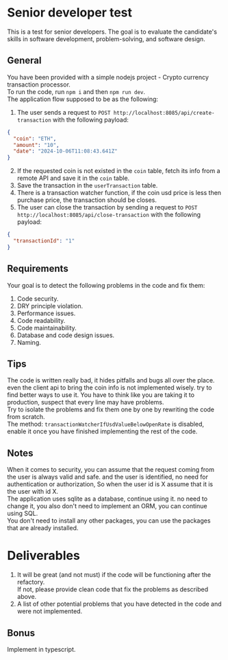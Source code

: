 Senior developer test
======================
This is a test for senior developers. The goal is to evaluate the candidate's skills in software development, problem-solving, and software design.

## General
You have been provided with a simple nodejs project - Crypto currency transaction processor.  
To run the code, run `npm i` and then `npm run dev`.  
The application flow supposed to be as the following:
1. The user sends a request to `POST http://localhost:8085/api/create-transaction` with the following payload: 
```json
{
  "coin": "ETH",
  "amount": "10",
  "date": "2024-10-06T11:08:43.641Z"
}
```
2. If the requested coin is not existed in the `coin` table,  fetch its info from a remote API and save it in the `coin` table.
3. Save the transaction in the `userTransaction` table.
4. There is a transaction watcher function, if the coin usd price is less then purchase price, the transaction should be closes.
5. The user can close the transaction by sending a request to `POST http://localhost:8085/api/close-transaction` with the following payload:
```json
{
  "transactionId": "1"
}
```

## Requirements
Your goal is to detect the following problems in the code and fix them:
1. Code security.
2. DRY principle violation.
3. Performance issues.
4. Code readability.
5. Code maintainability.
6. Database and code design issues.
7. Naming.

## Tips
The code is written really bad, it hides pitfalls and bugs all over the place.
even the client api to bring the coin info is not implemented wisely. try to find better ways to use it.
You have to think like you are taking it to production, suspect that every line may have problems.  
Try to isolate the problems and fix them one by one by rewriting the code from scratch.   
The method: `transactionWatcherIfUsdValueBelowOpenRate` is disabled, enable it once you have finished implementing the rest of the code.

## Notes
When it comes to security, you can assume that the request coming from the user is always valid and safe. and the user is identified, no need for authentication or authorization, So when the user id is X assume that it is the user with id X.  
The application uses sqlite as a database, continue using it. no need to change it, you also don't need to implement an ORM, you can continue using SQL.  
You don't need to install any other packages, you can use the packages that are already installed.

# Deliverables
1. It will be great (and not must) if the code will be functioning after the refactory.  
If not, please provide clean code that fix the problems as described above.
2. A list of other potential problems that you have detected in the code and were not implemented.

## Bonus
Implement in typescript.
